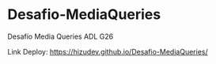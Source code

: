 # Desafio-MediaQueries
Desafío Media Queries ADL G26

Link Deploy: https://hizudev.github.io/Desafio-MediaQueries/
